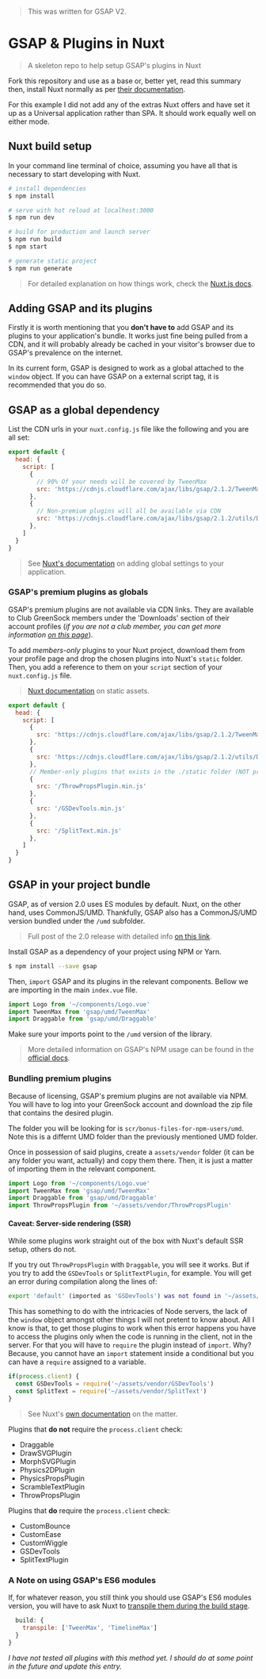 > This was written for GSAP V2.

# GSAP & Plugins in Nuxt

> A skeleton repo to help setup GSAP&#39;s plugins in Nuxt

Fork this repository and use as a base or, better yet, read this summary then,
 install Nuxt normally as per [their documentation](https://nuxtjs.org/).

For this example I did not add any of the extras Nuxt offers and have set it up as a Universal application rather than SPA. It should work equally well on either mode.

## Nuxt build setup

In your command line terminal of choice, assuming you have all that is necessary to start developing with Nuxt.

``` bash
# install dependencies
$ npm install

# serve with hot reload at localhost:3000
$ npm run dev

# build for production and launch server
$ npm run build
$ npm start

# generate static project
$ npm run generate
```

> For detailed explanation on how things work, check the [Nuxt.js docs](https://nuxtjs.org).

## Adding GSAP and its plugins

Firstly it is worth mentioning that you **don&#39;t have to** add GSAP and its plugins to your application&#39;s bundle. It works just fine being pulled from a CDN, and it will probably already be cached in your visitor&#39;s browser due to GSAP&#39;s prevalence on the internet.

In its current form, GSAP is designed to work as a global attached to the `window` object. If you can have GSAP on a external script tag, it is recommended that you do so.

## GSAP as a global dependency

List the CDN urls in your `nuxt.config.js` file like the following and you are all set:

``` javascript
export default {
  head: {
    script: [
      {
        // 90% Of your needs will be covered by TweenMax
        src: 'https://cdnjs.cloudflare.com/ajax/libs/gsap/2.1.2/TweenMax.min.js'
      },
      {
        // Non-premium plugins will all be available via CDN
        src: 'https://cdnjs.cloudflare.com/ajax/libs/gsap/2.1.2/utils/Draggable.min.js'
      },
    ]
  }
}
```

> See [Nuxt&#39;s documentation](https://nuxtjs.org/faq#global-settings) on adding global settings to your application.

### GSAP&#39;s premium plugins as globals

GSAP&#39;s premium plugins are not available via CDN links. They are available to Club GreenSock members under the &#39;Downloads&#39; section of their account profiles (_if you are not a club member, you can get more information [on this page](https://greensock.com/club/)_).

To add _members-only_ plugins to your Nuxt project, download them from your profile page and drop the chosen plugins into Nuxt&#39;s `static` folder. Then, you add a reference to them on your `script` section of your `nuxt.config.js` file.

> [Nuxt documentation](https://nuxtjs.org/guide/assets#static) on static assets.


``` javascript
export default {
  head: {
    script: [
      {
        src: 'https://cdnjs.cloudflare.com/ajax/libs/gsap/2.1.2/TweenMax.min.js'
      },
      {
        src: 'https://cdnjs.cloudflare.com/ajax/libs/gsap/2.1.2/utils/Draggable.min.js'
      },
      // Member-only plugins that exists in the ./static folder (NOT present in this repository)
      {
        src: '/ThrowPropsPlugin.min.js'
      },
      {
        src: '/GSDevTools.min.js'
      },
      {
        src: '/SplitText.min.js'
      },
    ]
  }
}
```

## GSAP in your project bundle

GSAP, as of version 2.0 uses ES modules by default. Nuxt, on the other hand, uses CommonJS/UMD. Thankfully, GSAP also has a CommonJS/UMD version bundled under the `/umd` subfolder.

> Full post of the 2.0 release with detailed info [on this link](https://greensock.com/2-0-0/).

Install GSAP as a dependency of your project using NPM or Yarn.

``` bash
$ npm install --save gsap
```

Then, `import` GSAP and its plugins in the relevant components. Bellow we are importing in the main `index.vue` file.

``` javascript
import Logo from '~/components/Logo.vue'
import TweenMax from 'gsap/umd/TweenMax'
import Draggable from 'gsap/umd/Draggable'
```

Make sure your imports point to the `/umd` version of the library.

> More detailed information on GSAP&#39;s NPM usage can be found in the [official docs](https://greensock.com/docs/NPMUsage).

### Bundling premium plugins

Because of licensing, GSAP&#39;s premium plugins are not available via NPM. You will have to log into your GreenSock account and download the zip file that contains the desired plugin.

The folder you will be looking for is `scr/bonus-files-for-npm-users/umd`. Note this is a differnt UMD folder than the previously mentioned UMD folder.

Once in possession of said plugins, create a `assets/vendor` folder (it can be any folder you want, actually) and copy them there. Then, it is just a matter of importing them in the relevant component.

``` javascript
import Logo from '~/components/Logo.vue'
import TweenMax from 'gsap/umd/TweenMax'
import Draggable from 'gsap/umd/Draggable'
import ThrowPropsPlugin from '~/assets/vendor/ThrowPropsPlugin'
```

#### Caveat: Server-side rendering (SSR)

While some plugins work straight out of the box with Nuxt&#39;s default SSR setup, others do not.

If you try out `ThrowPropsPlugin` with `Draggable`, you will see it works. But if you try to add the `GSDevTools` or `SplitTextPlugin`, for example. You will get an error during compilation along the lines of:

```bash
export 'default' (imported as 'GSDevTools') was not found in '~/assets/vendor/GSDevTools
```

This has something to do with the intricacies of Node servers, the lack of the `window` object amongst other things I will not pretent to know about. All I know is that, to get those plugins to work when this error happens you have to access the plugins only when the code is running in the client, not in the server. For that you will have to `require` the plugin instead of `import`. Why? Because, you cannot have an `import` statement inside a conditional but you can have a `require` assigned to a variable.

``` javascript
if(process.client) {
  const GSDevTools = require('~/assets/vendor/GSDevTools')
  const SplitText = require('~/assets/vendor/SplitText')
}
```

> See Nuxt&#39;s [own documentation](https://nuxtjs.org/faq/window-document-undefined#window-or-document-undefined-) on the matter.

Plugins that **do not** require the `process.client` check:

- Draggable
- DrawSVGPlugin
- MorphSVGPlugin
- Physics2DPlugin
- PhysicsPropsPlugin
- ScrambleTextPlugin
- ThrowPropsPlugin

Plugins that **do** require the `process.client` check:

- CustomBounce
- CustomEase
- CustomWiggle
- GSDevTools
- SplitTextPlugin

### A Note on using GSAP&#39;s ES6 modules

If, for whatever reason, you still think you should use GSAP&#39;s ES6 modules version, you will have to ask Nuxt to [transpile them during the build stage](https://nuxtjs.org/guide/plugins/#es6-plugins).

``` javascript
  build: {
    transpile: ['TweenMax', 'TimelineMax']
  }
}
```

_I have not tested all plugins with this method yet. I should do at some point in the future and update this entry._
